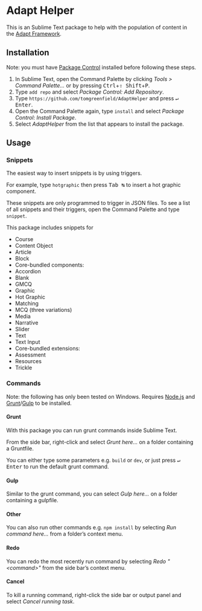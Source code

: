 # Adapt Helper

This is an Sublime Text package to help with the population of content in the [Adapt Framework](https://github.com/adaptlearning/adapt_framework).

## Installation

Note: you must have [Package Control](https://sublime.wbond.net/installation) installed before following these steps.

1. In Sublime Text, open the Command Palette by clicking *Tools > Command Palette…* or by pressing <kbd>Ctrl</kbd>+<kbd>⇧ Shift</kbd>+<kbd>P</kbd>.
2. Type `add repo` and select *Package Control: Add Repository*.
3. Type `https://github.com/tomgreenfield/AdaptHelper` and press <kbd>↵ Enter</kbd>.
4. Open the Command Palette again, type `install` and select *Package Control: Install Package*.
5. Select *AdaptHelper* from the list that appears to install the package.

## Usage

### Snippets

The easiest way to insert snippets is by using triggers.

For example, type `hotgraphic` then press <kbd>Tab ↹</kbd> to insert a hot graphic component.

These snippets are only programmed to trigger in JSON files. To see a list of all snippets and their triggers, open the Command Palette and type `snippet`.

This package includes snippets for

* Course
* Content Object
* Article
* Block
* Core-bundled components:
 * Accordion
 * Blank
 * GMCQ
 * Graphic
 * Hot Graphic
 * Matching
 * MCQ (three variations)
 * Media
 * Narrative
 * Slider
 * Text
 * Text Input
* Core-bundled extensions:
 * Assessment
 * Resources
 * Trickle

### Commands

Note: the following has only been tested on Windows. Requires [Node.js](http://nodejs.org) and [Grunt](http://gruntjs.com/getting-started)/[Gulp](https://github.com/gulpjs/gulp/blob/master/docs/getting-started.md) to be installed.

#### Grunt

With this package you can run grunt commands inside Sublime Text.

From the side bar, right-click and select *Grunt here…* on a folder containing a Gruntfile.

You can either type some parameters e.g. `build` or `dev`, or just press <kbd>↵ Enter</kbd> to run the default grunt command.

#### Gulp

Similar to the grunt command, you can select *Gulp here…* on a folder containing a gulpfile.

#### Other

You can also run other commands e.g. `npm install` by selecting *Run command here…* from a folder’s context menu.

#### Redo

You can redo the most recently run command by selecting *Redo "&lt;command&gt;"* from the side bar’s context menu.

#### Cancel

To kill a running command, right-click the side bar or output panel and select *Cancel running task*.
